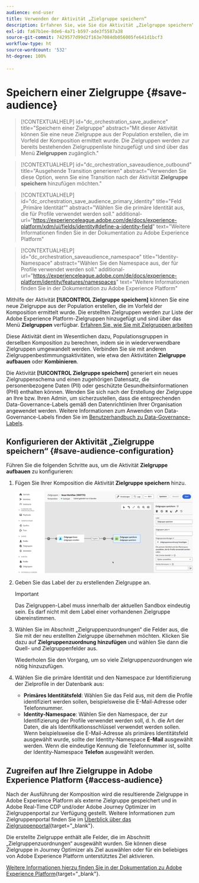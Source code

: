 ```yaml
---
audience: end-user
title: Verwenden der Aktivität „Zielgruppe speichern“
description: Erfahren Sie, wie Sie die Aktivität „Zielgruppe speichern“ verwenden.
exl-id: fa67b1ee-8de6-4a71-b597-ade3f5587a38
source-git-commit: 7429577d99d2f163e7084db056005fe641d1bcf3
workflow-type: ht
source-wordcount: '532'
ht-degree: 100%

---
```


# Speichern einer Zielgruppe {#save-audience}

>[!CONTEXTUALHELP]
>id="dc_orchestration_save_audience"
>title="Speichern einer Zielgruppe"
>abstract="Mit dieser Aktivität können Sie eine neue Zielgruppe aus der Population erstellen, die im Vorfeld der Komposition ermittelt wurde. Die Zielgruppen werden zur bereits bestehenden Zielgruppenliste hinzugefügt und sind über das Menü **Zielgruppen** zugänglich."

>[!CONTEXTUALHELP]
>id="dc_orchestration_saveaudience_outbound"
>title="Ausgehende Transition generieren"
>abstract="Verwenden Sie diese Option, wenn Sie eine Transition nach der Aktivität **Zielgruppe speichern** hinzufügen möchten."

>[!CONTEXTUALHELP]
>id="dc_orchestration_save_audience_primary_identity"
>title="Feld „Primäre Identität“"
>abstract="Wählen Sie die primäre Identität aus, die für Profile verwendet werden soll."
>additional-url="https://experienceleague.adobe.com/de/docs/experience-platform/xdm/ui/fields/identity#define-a-identity-field" text="Weitere Informationen finden Sie in der Dokumentation zu Adobe Experience Platform"

>[!CONTEXTUALHELP]
>id="dc_orchestration_saveaudience_namespace"
>title="Identity-Namespace"
>abstract="Wählen Sie den Namespace aus, der für Profile verwendet werden soll."
>additional-url="https://experienceleague.adobe.com/de/docs/experience-platform/identity/features/namespaces" text="Weitere Informationen finden Sie in der Dokumentation zu Adobe Experience Platform"

Mithilfe der Aktivität **[!UICONTROL Zielgruppe speichern]** können Sie eine neue Zielgruppe aus der Population erstellen, die im Vorfeld der Komposition ermittelt wurde. Die erstellten Zielgruppen werden zur Liste der Adobe Experience Platform-Zielgruppen hinzugefügt und sind über das Menü **Zielgruppen** verfügbar. [Erfahren Sie, wie Sie mit Zielgruppen arbeiten](../../start/audiences.md)

Diese Aktivität dient im Wesentlichen dazu, Populationsgruppen in derselben Komposition zu berechnen, indem sie in wiederverwendbare Zielgruppen umgewandelt werden. Verbinden Sie sie mit anderen Zielgruppenbestimmungsaktivitäten, wie etwa den Aktivitäten **Zielgruppe aufbauen** oder **Kombinieren**.

Die Aktivität **[!UICONTROL Zielgruppe speichern]** generiert ein neues Zielgruppenschema und einen zugehörigen Datensatz, die personenbezogene Daten (PII) oder geschützte Gesundheitsinformationen (PHI) enthalten können. Wenden Sie sich nach der Erstellung der Zielgruppe an Ihre bzw. Ihren Admin, um sicherzustellen, dass die entsprechenden Data-Governance-Labels gemäß den Datenrichtlinien Ihrer Organisation angewendet werden. Weitere Informationen zum Anwenden von Data-Governance-Labels finden Sie im [Benutzerhandbuch zu Data-Governance-Labels](https://experienceleague.adobe.com/de/docs/experience-platform/data-governance/labels/user-guide).

## Konfigurieren der Aktivität „Zielgruppe speichern“ {#save-audience-configuration}

Führen Sie die folgenden Schritte aus, um die Aktivität **Zielgruppe aufbauen** zu konfigurieren:

1. Fügen Sie Ihrer Komposition die Aktivität **Zielgruppe speichern** hinzu.

   ![](../assets/save-audience.png)

1. Geben Sie das Label der zu erstellenden Zielgruppe an.

   >[!IMPORTANT]
   >
   >Das Zielgruppen-Label muss innerhalb der aktuellen Sandbox eindeutig sein. Es darf nicht mit dem Label einer vorhandenen Zielgruppe übereinstimmen.

1. Wählen Sie im Abschnitt „Zielgruppenzuordnungen“ die Felder aus, die Sie mit der neu erstellten Zielgruppe übernehmen möchten. Klicken Sie dazu auf **Zielgruppenzuordnung hinzufügen** und wählen Sie dann die Quell- und Zielgruppenfelder aus.

   Wiederholen Sie den Vorgang, um so viele Zielgruppenzuordnungen wie nötig hinzuzufügen.

1. Wählen Sie die primäre Identität und den Namespace zur Identifizierung der Zielprofile in der Datenbank aus:

   * **Primäres Identitätsfeld**: Wählen Sie das Feld aus, mit dem die Profile identifiziert werden sollen, beispielsweise die E-Mail-Adresse oder Telefonnummer.
   * **Identity-Namespace**: Wählen Sie den Namespace, der zur Identifizierung der Profile verwendet werden soll, d. h. die Art der Daten, die als Identifikationsschlüssel verwendet werden sollen. Wenn beispielsweise die E-Mail-Adresse als primäres Identitätsfeld ausgewählt wurde, sollte der Identity-Namespace **E-Mail** ausgewählt werden. Wenn die eindeutige Kennung die Telefonnummer ist, sollte der Identity-Namespace **Telefon** ausgewählt werden.

## Zugreifen auf Ihre Zielgruppe in Adobe Experience Platform {#access-audience}

Nach der Ausführung der Komposition wird die resultierende Zielgruppe in Adobe Experience Platform als externe Zielgruppe gespeichert und in Adobe Real-Time CDP und/oder Adobe Journey Optimizer im Zielgruppenportal zur Verfügung gestellt. Weitere Informationen zum Zielgruppenportal finden Sie im [Überblick über das Zielgruppenportal](https://experienceleague.adobe.com/de/docs/experience-platform/segmentation/ui/audience-portal){target="_blank"}.

Die erstellte Zielgruppe enthält alle Felder, die im Abschnitt „Zielgruppenzuordnungen“ ausgewählt wurden. Sie können diese Zielgruppe in Journey Optimizer als Ziel auswählen oder für ein beliebiges von Adobe Experience Platform unterstütztes Ziel aktivieren.

[Weitere Informationen hierzu finden Sie in der Dokumentation zu Adobe Experience Platform](https://experienceleague.adobe.com/de/docs/experience-platform/segmentation/ui/audience-portal){target="_blank"}.

<!--

## Example{#save-audience-example}

The following example illustrates a simple audience update from targeting. A scheduler is added to run the workflow once a month. A query recovers all the profiles subscribed to the different application services available. The **Save audience** activity updates the audience by deleting profiles that have unsubscribed from the service since the last workflow execution and by adding the newly subscribed profiles.
-->
